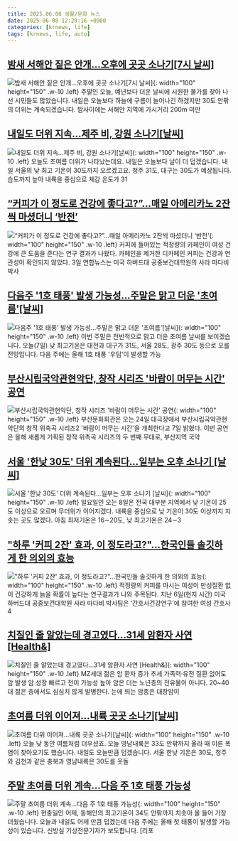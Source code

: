 ```yaml
---
title: 2025.06.08 생활/문화 뉴스
date: 2025-06-08 12:20:16 +0900
categories: [krnews, life]
tags: [krnews, life, auto]
---
```

## [밤새 서해안 짙은 안개…오후에 곳곳 소나기[7시 날씨]](https://n.news.naver.com/mnews/article/056/0011966128)

![밤새 서해안 짙은 안개…오후에 곳곳 소나기[7시 날씨]](https://mimgnews.pstatic.net/image/origin/056/2025/06/07/11966128.jpg?type=nf220_150){: width="100" height="150" .w-10 .left}
주말인 오늘, 예년보다 더운 날씨에 시원한 물가를 찾아 나선 시민들도 많았습니다. 내일은 오늘보다 하늘에 구름이 늘어나긴 하겠지만 30도 안팎의 더위는 계속되겠습니다. 밤사이에는 서해안 지역에 가시거리 200m 미만

## [내일도 더위 지속…제주 비, 강원 소나기[날씨]](https://n.news.naver.com/mnews/article/422/0000747312)

![내일도 더위 지속…제주 비, 강원 소나기[날씨]](https://mimgnews.pstatic.net/image/origin/422/2025/06/07/747312.jpg?type=nf220_150){: width="100" height="150" .w-10 .left}
오늘도 초여름 더위가 나타났는데요. 내일은 오늘보다 날이 더 덥겠습니다. 내일 서울의 낮 최고 기온이 30도까지 오르겠고요. 청주 31도, 대구는 30도가 예상됩니다. 습도까지 높아 내륙을 중심으로 체감 온도가 31

## [“커피가 이 정도로 건강에 좋다고?”…매일 아메리카노 2잔씩 마셨더니 ‘반전’](https://n.news.naver.com/mnews/article/022/0004041593)

![“커피가 이 정도로 건강에 좋다고?”…매일 아메리카노 2잔씩 마셨더니 ‘반전’](https://mimgnews.pstatic.net/image/origin/022/2025/06/07/4041593.jpg?type=nf220_150){: width="100" height="150" .w-10 .left}
커피에 들어있는 적정량의 카페인이 여성 건강에 큰 도움을 준다는 연구 결과가 나왔다. 카페인을 제거한 디카페인 커피는 건강과 연관성이 확인되지 않았다. 3일 연합뉴스는 미국 하버드대 공중보건대학원의 사라 마다비 박사

## [다음주 '1호 태풍' 발생 가능성…주말은 맑고 더운 '초여름'[날씨]](https://n.news.naver.com/mnews/article/437/0000443757)

![다음주 '1호 태풍' 발생 가능성…주말은 맑고 더운 '초여름'[날씨]](https://mimgnews.pstatic.net/image/origin/437/2025/06/07/443757.jpg?type=nf220_150){: width="100" height="150" .w-10 .left}
이번 주말은 전반적으로 맑고 더운 초여름 날씨를 보이겠습니다. 오늘(7일) 낮 최고기온은 대전과 대구가 31도, 서울 28도, 광주 30도 등으로 오를 전망입니다. 다음 주에는 올해 1호 태풍 '우딥'이 발생할 가능

## [부산시립국악관현악단, 창작 시리즈 '바람이 머무는 시간' 공연](https://n.news.naver.com/mnews/article/003/0013290226)

![부산시립국악관현악단, 창작 시리즈 '바람이 머무는 시간' 공연](https://mimgnews.pstatic.net/image/origin/003/2025/06/07/13290226.jpg?type=nf220_150){: width="100" height="150" .w-10 .left}
부산문화회관은 오는 24일 대극장에서 부산시립국악관현악단의 창작 위촉곡 시리즈2 '바람이 머무는 시간'을 개최한다고 7일 밝혔다. 이번 공연은 올해 새롭게 기획된 창작 위촉곡 시리즈의 두 번째 무대로, 부산지역 국악

## [서울 '한낮 30도' 더위 계속된다…일부는 오후 소나기 [날씨]](https://n.news.naver.com/mnews/article/015/0005141651)

![서울 '한낮 30도' 더위 계속된다…일부는 오후 소나기 [날씨]](https://mimgnews.pstatic.net/image/origin/015/2025/06/07/5141651.jpg?type=nf220_150){: width="100" height="150" .w-10 .left}
일요일인 오는 8일은 전국 대부분 지역에서 낮 기온이 25도 이상으로 오르며 무더위가 이어지겠다. 내륙을 중심으로 낮 기온이 30도 이상까지 치솟는 곳도 많겠다. 아침 최저기온은 16∼20도, 낮 최고기온은 24∼3

## ["하루 '커피 2잔' 효과, 이 정도라고?"…한국인들 솔깃하게 한 의외의 효능](https://n.news.naver.com/mnews/article/011/0004494317)

!["하루 '커피 2잔' 효과, 이 정도라고?"…한국인들 솔깃하게 한 의외의 효능](https://mimgnews.pstatic.net/image/origin/011/2025/06/08/4494317.jpg?type=nf220_150){: width="100" height="150" .w-10 .left}
적정량의 커피를 마시는 여성이 만성질환 없이 건강하게 늙을 확률이 높다는 연구결과가 나와 주목된다. 지난 6일(현지 시간) 미국 하버드대 공중보건대학원 사라 마다비 박사팀은 ‘간호사건강연구’에 참여한 여성 간호사 4

## [치질인 줄 알았는데 경고였다…31세 암환자 사연 [Health&]](https://n.news.naver.com/mnews/article/025/0003446326)

![치질인 줄 알았는데 경고였다…31세 암환자 사연 [Health&]](https://mimgnews.pstatic.net/image/origin/025/2025/06/07/3446326.jpg?type=nf220_150){: width="100" height="150" .w-10 .left}
MZ세대 젊은 암 환자 증가 추세 가족력·유전 질환 없어도 암 발생 암 성장 빠르고 전이 가능성 높아 암은 더는 노년층의 전유물이 아니다. 20~40대 젊은 층에서도 심심치 않게 발병한다. 눈에 띄는 암종은 대장암이

## [초여름 더위 이어져…내륙 곳곳 소나기[날씨]](https://n.news.naver.com/mnews/article/057/0001890268)

![초여름 더위 이어져…내륙 곳곳 소나기[날씨]](https://mimgnews.pstatic.net/image/origin/057/2025/06/07/1890268.jpg?type=nf220_150){: width="100" height="150" .w-10 .left}
오늘 낮 동안 여름처럼 더우셨죠. 오늘 영남내륙은 33도 안팎까지 올라 때 이른 폭염이 찾아오기도 했습니다. 내일도 오늘만큼 덥겠습니다. 서울 한낮 기온은 30도, 청주와 김천과 같은 충북과 영남내륙은 30도를 웃돌

## [주말 초여름 더위 계속…다음 주 1호 태풍 가능성](https://n.news.naver.com/mnews/article/056/0011966031)

![주말 초여름 더위 계속…다음 주 1호 태풍 가능성](https://mimgnews.pstatic.net/image/origin/056/2025/06/07/11966031.jpg?type=nf220_150){: width="100" height="150" .w-10 .left}
현충일인 어제, 동해안의 최고기온이 34도 안팎까지 치솟아 올 들어 가장 더웠습니다. 오늘과 내일도 어제 만큼 덥겠는데 다음 주에는 올해 첫 태풍이 발생할 가능성이 있습니다. 신방실 기상전문기자가 보도합니다. [리포

